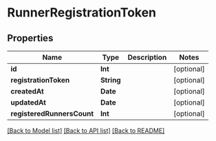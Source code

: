 # RunnerRegistrationToken

## Properties
Name | Type | Description | Notes
------------ | ------------- | ------------- | -------------
**id** | **Int** |  | [optional] 
**registrationToken** | **String** |  | [optional] 
**createdAt** | **Date** |  | [optional] 
**updatedAt** | **Date** |  | [optional] 
**registeredRunnersCount** | **Int** |  | [optional] 

[[Back to Model list]](../README.md#documentation-for-models) [[Back to API list]](../README.md#documentation-for-api-endpoints) [[Back to README]](../README.md)


